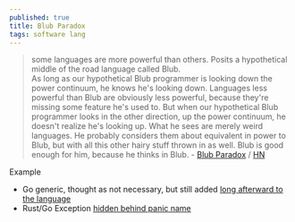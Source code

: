 ```yaml
---
published: true
title: Blub Paradox
tags: software lang
---
```

> some languages are more powerful than others. Posits a hypothetical middle of the road language called Blub.  
> As long as our hypothetical Blub programmer is looking down the power continuum, he knows he's looking down. Languages less powerful than Blub are obviously less powerful, because they're missing some feature he's used to. But when our hypothetical Blub programmer looks in the other direction, up the power continuum, he doesn't realize he's looking up. What he sees are merely weird languages. He probably considers them about equivalent in power to Blub, but with all this other hairy stuff thrown in as well. Blub is good enough for him, because he thinks in Blub. - [Blub Paradox](https://wiki.c2.com/?BlubParadox) / [HN](https://news.ycombinator.com/item?id=36045353)

Example
- Go generic, thought as not necessary, but still added [long afterward to the language](https://news.ycombinator.com/item?id=36045353)
- Rust/Go Exception [hidden behind panic name](https://news.ycombinator.com/item?id=36044934)
